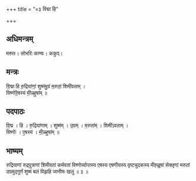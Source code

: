 +++
title = "०३ विद्मा हि"

+++
## अधिमन्त्रम्
मरुतः। सोभरिः काण्वः। ककुप्।

## मन्त्रः
वि॒द्मा हि रु॒द्रिया॑णां॒ शुष्म॑मु॒ग्रं म॒रुतां॒ शिमी॑वताम् ।  
विष्णो॑रे॒षस्य॑ मी॒ळ्हुषा॑म् ॥

## पदपाठः
वि॒द्म । हि । रु॒द्रिया॑णाम् । शुष्म॑म् । उ॒ग्रम् । म॒रुता॑म् । शिमी॑ऽवताम् ।  
विष्णोः॑ । ए॒षस्य॑ । मी॒ळ्हुषा॑म् ॥

## भाष्यम्
रुद्रियाणां रुद्रपुत्राणां शिमीवतां कर्मवतां विष्णोर्व्याप्तस्य एषस्य एषणीयस्य वृष्टचुदकस्य मीह्ळुषां सेक्तृणां मरुतां उग्रमुद्गूर्णं शुष्मं बलं विझहि जानीमः खलु ॥ ३ ॥